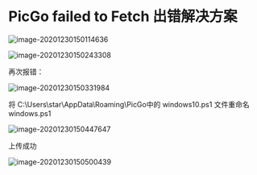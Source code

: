 

# PicGo failed to Fetch 出错解决方案



![image-20201230150114636](https://gitee.com/funet8/blogimage/raw/master/picgo/image-20201230150114636.png)



![image-20201230150243308](images/image-20201230150243308.png)



再次报错：

![image-20201230150331984](https://gitee.com/funet8/blogimage/raw/master/picgo/image-20201230150331984.png)

将 C:\Users\star\AppData\Roaming\PicGo中的 windows10.ps1 文件重命名 windows.ps1

![image-20201230150447647](https://gitee.com/funet8/blogimage/raw/master/picgo/image-20201230150447647.png)







上传成功

![image-20201230150500439](https://gitee.com/funet8/blogimage/raw/master/picgo/image-20201230150500439.png)